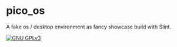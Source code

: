<!--
SPDX-FileCopyrightText: 2022 Florian Blasius <florvanpt@posteo.de>
SPDX-License-Identifier: GPL-3.0-only
-->

# pico_os

A fake os / desktop environment as fancy showcase build with Slint.

[![GNU GPLv3](https://img.shields.io/badge/license-GPLv3-green.svg)](../../LICENSES/GPL-3.0-only.txt)